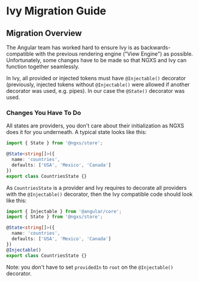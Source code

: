 # Ivy Migration Guide

## Migration Overview

The Angular team has worked hard to ensure Ivy is as backwards-compatible with the previous rendering engine \("View Engine"\) as possible. Unfortunately, some changes have to be made so that NGXS and Ivy can function together seamlessly.

In Ivy, all provided or injected tokens must have `@Injectable()` decorator \(previously, injected tokens without `@Injectable()` were allowed if another decorator was used, e.g. pipes\). In our case the `@State()` decorator was used.

### Changes You Have To Do

All states are providers, you don't care about their initialization as NGXS does it for you underneath. A typical state looks like this:

```typescript
import { State } from '@ngxs/store';

@State<string[]>({
  name: 'countries',
  defaults: ['USA', 'Mexico', 'Canada']
})
export class CountriesState {}
```

As `CountriesState` is a provider and Ivy requires to decorate all providers with the `@Injectable()` decorator, then the Ivy compatible code should look like this:

```typescript
import { Injectable } from '@angular/core';
import { State } from '@ngxs/store';

@State<string[]>({
  name: 'countries',
  defaults: ['USA', 'Mexico', 'Canada']
})
@Injectable()
export class CountriesState {}
```

Note: you don't have to set `providedIn` to `root` on the `@Injectable()` decorator.

